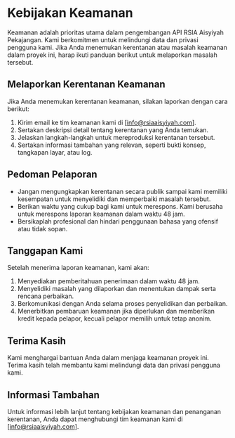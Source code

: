 # Kebijakan Keamanan

Keamanan adalah prioritas utama dalam pengembangan API RSIA Aisyiyah Pekajangan. Kami berkomitmen untuk melindungi data dan privasi pengguna kami. Jika Anda menemukan kerentanan atau masalah keamanan dalam proyek ini, harap ikuti panduan berikut untuk melaporkan masalah tersebut.

## Melaporkan Kerentanan Keamanan

Jika Anda menemukan kerentanan keamanan, silakan laporkan dengan cara berikut:

1. Kirim email ke tim keamanan kami di [info@rsiaaisyiyah.com].
2. Sertakan deskripsi detail tentang kerentanan yang Anda temukan.
3. Jelaskan langkah-langkah untuk mereproduksi kerentanan tersebut.
4. Sertakan informasi tambahan yang relevan, seperti bukti konsep, tangkapan layar, atau log.

## Pedoman Pelaporan

- Jangan mengungkapkan kerentanan secara publik sampai kami memiliki kesempatan untuk menyelidiki dan memperbaiki masalah tersebut.
- Berikan waktu yang cukup bagi kami untuk merespons. Kami berusaha untuk merespons laporan keamanan dalam waktu 48 jam.
- Bersikaplah profesional dan hindari penggunaan bahasa yang ofensif atau tidak sopan.

## Tanggapan Kami

Setelah menerima laporan keamanan, kami akan:

1. Menyediakan pemberitahuan penerimaan dalam waktu 48 jam.
2. Menyelidiki masalah yang dilaporkan dan menentukan dampak serta rencana perbaikan.
3. Berkomunikasi dengan Anda selama proses penyelidikan dan perbaikan.
4. Menerbitkan pembaruan keamanan jika diperlukan dan memberikan kredit kepada pelapor, kecuali pelapor memilih untuk tetap anonim.

## Terima Kasih

Kami menghargai bantuan Anda dalam menjaga keamanan proyek ini. Terima kasih telah membantu kami melindungi data dan privasi pengguna kami.

## Informasi Tambahan

Untuk informasi lebih lanjut tentang kebijakan keamanan dan penanganan kerentanan, Anda dapat menghubungi tim keamanan kami di [info@rsiaaisyiyah.com].
